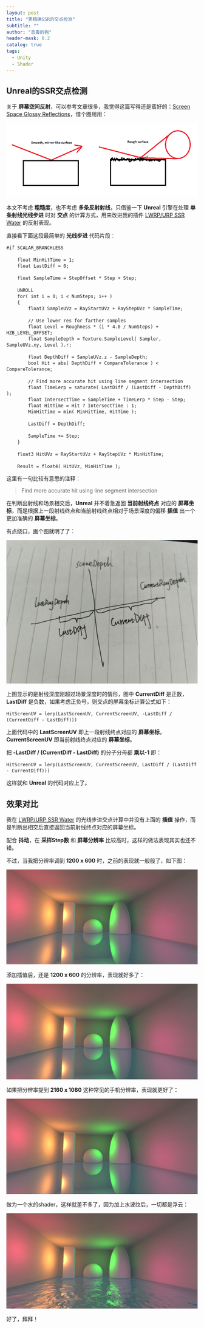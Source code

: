 ```yaml
---
layout: post
title: "更精确SSR的交点检测"
subtitle: ""
author: "恶毒的狗"
header-mask: 0.2
catalog: true
tags:
  - Unity
  - Shader
---
```


## Unreal的SSR交点检测

关于 **屏幕空间反射**，可以参考文章很多，我觉得这篇写得还是蛮好的：[Screen Space Glossy Reflections](http://roar11.com/2015/07/screen-space-glossy-reflections/)，借个图用用：

![](/img/accurate-hit/screenshot1.png)

本文不考虑 **粗糙度**，也不考虑 **多条反射射线**，只借鉴一下 **Unreal** 引擎在处理 **单条射线光线步进** 时对 **交点** 的计算方式，用来改进我的插件 [LWRP/URP SSR Water](https://assetstore.unity.com/packages/vfx/shaders/lwrp-urp-ssr-water-155402?aid=1101l85Tr) 的反射表现。

直接看下面这段最简单的 **光线步进** 代码片段：
 
```
#if SCALAR_BRANCHLESS    

    float MinHitTime = 1;
    float LastDiff = 0;

    float SampleTime = StepOffset * Step + Step; 

    UNROLL
    for( int i = 0; i < NumSteps; i++ )
    {
        float3 SampleUVz = RayStartUVz + RayStepUVz * SampleTime;
        
        // Use lower res for farther samples
        float Level = Roughness * (i * 4.0 / NumSteps) + HZB_LEVEL_OFFSET;
        float SampleDepth = Texture.SampleLevel( Sampler, SampleUVz.xy, Level ).r;

        float DepthDiff = SampleUVz.z - SampleDepth;
        bool Hit = abs( DepthDiff + CompareTolerance ) < CompareTolerance;

        // Find more accurate hit using line segment intersection 
        float TimeLerp = saturate( LastDiff / (LastDiff - DepthDiff) ); 
        float IntersectTime = SampleTime + TimeLerp * Step - Step; 
        float HitTime = Hit ? IntersectTime : 1;
        MinHitTime = min( MinHitTime, HitTime );

        LastDiff = DepthDiff;     

        SampleTime += Step;       
    }

    float3 HitUVz = RayStartUVz + RayStepUVz * MinHitTime;

    Result = float4( HitUVz, MinHitTime );
```

这里有一句比较有意思的注释：

> Find more accurate hit using line segment intersection 

在判断出射线和场景相交后，**Unreal** 并不着急返回 **当前射线终点** 对应的 **屏幕坐标**，而是根据上一段射线终点和当前射线终点相对于场景深度的偏移 **插值** 出一个更加准确的 **屏幕坐标**。

有点绕口，画个图就明了了：

![](/img/accurate-hit/screenshot2.jpg)

上图显示的是射线深度刚超过场景深度时的情形，图中 **CurrentDiff** 是正数，**LastDiff** 是负数，如果考虑正负号，则交点的屏幕坐标计算公式如下：

```
HitScreenUV = lerp(LastScreenUV, CurrentScreenUV, -LastDiff / (CurrentDiff - LastDiff)))
```

上面代码中的 **LastScreenUV** 即上一段射线终点对应的 **屏幕坐标**，**CurrentScreenUV** 即当前射线终点对应的 **屏幕坐标**。

把 **-LastDiff / (CurrentDiff - LastDiff)** 的分子分母都 **乘以-1** 即：

```
HitScreenUV = lerp(LastScreenUV, CurrentScreenUV, LastDiff / (LastDiff - CurrentDiff)))
```

这样就和 **Unreal** 的代码对应上了。

## 效果对比

我在 [LWRP/URP SSR Water](https://assetstore.unity.com/packages/vfx/shaders/lwrp-urp-ssr-water-155402?aid=1101l85Tr) 的光线步进交点计算中并没有上面的 **插值** 操作，而是判断出相交后直接返回当前射线终点对应的屏幕坐标。

配合 **抖动**，在 **采样Step数** 和 **屏幕分辨率** 比较高时，这样的做法表现其实也还不错。

不过，当我把分辨率调到 **1200 x 600** 时，之前的表现就一般般了，如下图：

![](/img/accurate-hit/screenshot3.png)

添加插值后，还是 **1200 x 600** 的分辨率，表现就好多了：

![](/img/accurate-hit/screenshot4.png)

如果把分辨率提到 **2160 x 1080** 这种常见的手机分辨率，表现就更好了：

![](/img/accurate-hit/screenshot5.png)

做为一个水的shader，这样就差不多了，因为加上水波纹后，一切都是浮云：

![](/img/accurate-hit/screenshot6.png)

好了，拜拜！













































































































































































